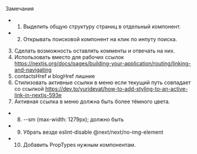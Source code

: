 Замечания

+ 1.  Выделить общую структуру страниц в отдельный компонент.
+ 2.  Открывать поисковой компонент на клик по инпуту поиска.
3.  Сделать возможность оставлять комменты и отвечать на них.
4.  Использовать <Link> вместо <a> для рабочих ссылок https://nextjs.org/docs/pages/building-your-application/routing/linking-and-navigating
5.  contactsHref и blogHref лишние
6.  Стилизовать активные ссылки в меню если текущий путь совпадает со ссылкой https://dev.to/yuridevat/how-to-add-styling-to-an-active-link-in-nextjs-593e
7.  Активная ссылка в меню должна быть более тёмного цвета.
+ 8. --sm (max-width: 1279px); должно быть
+ 9.  Убрать везде eslint-disable @next/next/no-img-element
+ 10. Добавить PropTypes нужным компонентам.
